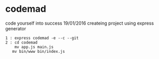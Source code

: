# codemad
code yourself into success
19/01/2016
createing project using express generator

	1 : express codemad -e --c --git
	2 : cd codemad
	    mv app.js main.js
       mv bin/www bin/index.js

